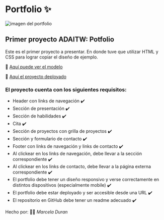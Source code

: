 # Portfolio :sparkles:

![imagen del portfolio](https://i.imgur.com/RclxOmC.png)

## Primer proyecto ADAITW: Potfolio

Este es el primer proyecto a presentar. En donde tuve que utilizar HTML y CSS para lograr copiar el diseño de ejemplo.

:memo: [Aquí puede ver el modelo](https://frontend-proyecto-portfolio.adaitw.org/)


:open_file_folder: [Aquí el proyecto deployado](https://makorii.github.io/Portfolio/)

### El proyecto cuenta con los siguientes requisitos:

* Header con links de navegación :heavy_check_mark:
* Sección de presentación :heavy_check_mark:
* Sección de habilidades :heavy_check_mark:
* Cita :heavy_check_mark:
* Sección de proyectos con grilla de proyectos :heavy_check_mark:
* Sección y formulario de contacto :heavy_check_mark:
* Footer con links de navegación y links de contacto :heavy_check_mark:
* Al clickear en los links de navegación, debe llevar a la sección correspondiente :heavy_check_mark:
* Al clickear en los links de contacto, debe llevar a la página externa correspondiente :heavy_check_mark:
* El portfolio debe tener un diseño responsivo y verse correctamente en distintos dispositivos (especialmente mobile) :heavy_check_mark:
* El portfolio debe estar deployado y ser accesible desde una URL :heavy_check_mark:
* El repositorio en GitHub debe tener un readme adecuado :heavy_check_mark:

Hecho por:
:woman_technologist: *_Marcela Duran_*
